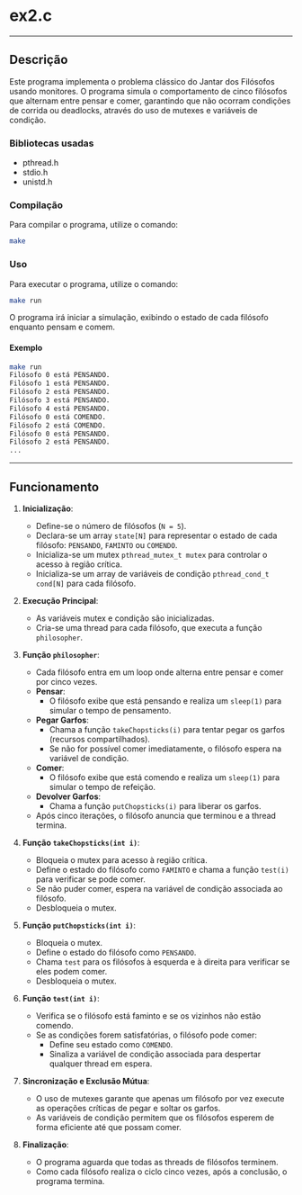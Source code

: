 # ex2.c

---

## Descrição

Este programa implementa o problema clássico do Jantar dos Filósofos usando monitores. O programa simula o comportamento de cinco filósofos que alternam entre pensar e comer, garantindo que não ocorram condições de corrida ou deadlocks, através do uso de mutexes e variáveis de condição.

### Bibliotecas usadas

- pthread.h
- stdio.h
- unistd.h

### Compilação

Para compilar o programa, utilize o comando:

```bash
make
```

### Uso

Para executar o programa, utilize o comando:

```bash
make run
```

O programa irá iniciar a simulação, exibindo o estado de cada filósofo enquanto pensam e comem.

#### Exemplo

```bash
make run
Filósofo 0 está PENSANDO.
Filósofo 1 está PENSANDO.
Filósofo 2 está PENSANDO.
Filósofo 3 está PENSANDO.
Filósofo 4 está PENSANDO.
Filósofo 0 está COMENDO.
Filósofo 2 está COMENDO.
Filósofo 0 está PENSANDO.
Filósofo 2 está PENSANDO.
...
```

---

## Funcionamento

1. **Inicialização**:

   - Define-se o número de filósofos (`N = 5`).
   - Declara-se um array `state[N]` para representar o estado de cada filósofo: `PENSANDO`, `FAMINTO` ou `COMENDO`.
   - Inicializa-se um mutex `pthread_mutex_t mutex` para controlar o acesso à região crítica.
   - Inicializa-se um array de variáveis de condição `pthread_cond_t cond[N]` para cada filósofo.

2. **Execução Principal**:

   - As variáveis mutex e condição são inicializadas.
   - Cria-se uma thread para cada filósofo, que executa a função `philosopher`.

3. **Função `philosopher`**:

   - Cada filósofo entra em um loop onde alterna entre pensar e comer por cinco vezes.
   - **Pensar**:
     - O filósofo exibe que está pensando e realiza um `sleep(1)` para simular o tempo de pensamento.
   - **Pegar Garfos**:
     - Chama a função `takeChopsticks(i)` para tentar pegar os garfos (recursos compartilhados).
     - Se não for possível comer imediatamente, o filósofo espera na variável de condição.
   - **Comer**:
     - O filósofo exibe que está comendo e realiza um `sleep(1)` para simular o tempo de refeição.
   - **Devolver Garfos**:
     - Chama a função `putChopsticks(i)` para liberar os garfos.
   - Após cinco iterações, o filósofo anuncia que terminou e a thread termina.

4. **Função `takeChopsticks(int i)`**:

   - Bloqueia o mutex para acesso à região crítica.
   - Define o estado do filósofo como `FAMINTO` e chama a função `test(i)` para verificar se pode comer.
   - Se não puder comer, espera na variável de condição associada ao filósofo.
   - Desbloqueia o mutex.

5. **Função `putChopsticks(int i)`**:

   - Bloqueia o mutex.
   - Define o estado do filósofo como `PENSANDO`.
   - Chama `test` para os filósofos à esquerda e à direita para verificar se eles podem comer.
   - Desbloqueia o mutex.

6. **Função `test(int i)`**:

   - Verifica se o filósofo está faminto e se os vizinhos não estão comendo.
   - Se as condições forem satisfatórias, o filósofo pode comer:
     - Define seu estado como `COMENDO`.
     - Sinaliza a variável de condição associada para despertar qualquer thread em espera.

7. **Sincronização e Exclusão Mútua**:

   - O uso de mutexes garante que apenas um filósofo por vez execute as operações críticas de pegar e soltar os garfos.
   - As variáveis de condição permitem que os filósofos esperem de forma eficiente até que possam comer.

8. **Finalização**:
   - O programa aguarda que todas as threads de filósofos terminem.
   - Como cada filósofo realiza o ciclo cinco vezes, após a conclusão, o programa termina.
